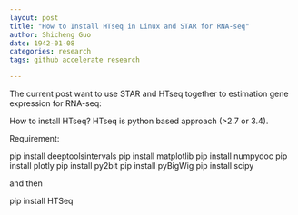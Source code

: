 ```yaml
---
layout: post
title: "How to Install HTseq in Linux and STAR for RNA-seq"
author: Shicheng Guo
date: 1942-01-08
categories: research
tags: github accelerate research 

---
```


The current post want to use STAR and HTseq together to estimation gene expression for RNA-seq: 

How to install HTseq? HTseq is python based approach (>2.7 or 3.4). 

Requirement:

pip install deeptoolsintervals
pip install matplotlib
pip install numpydoc
pip install plotly
pip install py2bit
pip install pyBigWig
pip install scipy

and then 

pip install HTSeq

